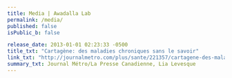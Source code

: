 ```yaml
---
title: Media | Awadalla Lab
permalink: /media/
published: false
isPublic_b: false

release_date: 2013-01-01 02:23:33 -0500
title_txt: "Cartagène: des maladies chroniques sans le savoir"
link_txt: "http://journalmetro.com/plus/sante/221357/cartagene-des-maladies-chroniques-sans-le-savoir/"
summary_txt: Journal Métro/La Presse Canadienne, Lia Levesque
---
```

